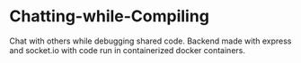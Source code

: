 # Chatting-while-Compiling

Chat with others while debugging shared code. Backend made with express and socket.io with code run in containerized docker containers.
